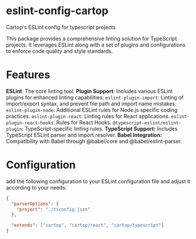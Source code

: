 # eslint-config-cartop

Cartop's ESLint config for typescript projects

This package provides a comprehensive linting solution for TypeScript projects. It leverages ESLint along with a set of plugins and configurations to enforce code quality and style standards.

# Features

**ESLint**: The core linting tool.
**Plugin Support**: Includes various ESLint plugins for enhanced linting capabilities:
`eslint-plugin-import`: Linting of import/export syntax, and prevent file path and import name mistakes.
`eslint-plugin-node`: Additional ESLint rules for Node.js specific coding practices.
`eslint-plugin-react`: Linting rules for React applications.
`eslint-plugin-react-hooks`: Rules for React Hooks.
`@typescript-eslint/eslint-plugin`: TypeScript-specific linting rules.
**TypeScript Support:** Includes TypeScript ESLint parser and import resolver.
**Babel Integration:** Compatibility with Babel through @babel/core and @babel/eslint-parser.

# Configuration

add the following configuration to your ESLint configuration file and adjust it according to your needs:

```json
{
  "parserOptions": {
    "project": "./tsconfig.json"
  },

  "extends": ["cartop", "cartop/react", "cartop/typescript"]
}
```

